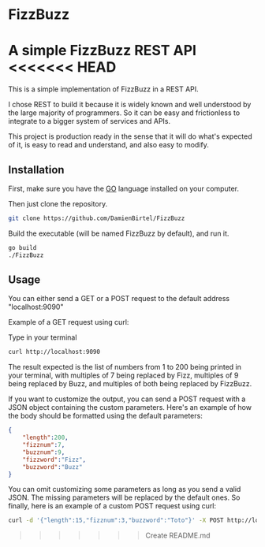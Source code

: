 # FizzBuzz
A simple FizzBuzz REST API
<<<<<<< HEAD
=======



This is a simple implementation of FizzBuzz in a REST API.

I chose REST to build it because it is widely known and well understood by the large majority of programmers.
So it can be easy and frictionless to integrate to a bigger system of services and APIs.

This project is production ready in the sense that it will do what's expected of it, is easy to read and understand,
and also easy to modify.


## Installation

First, make sure you have the [GO](https://golang.org/dl/) language installed on your computer.

Then just clone the repository.

```bash
git clone https://github.com/DamienBirtel/FizzBuzz
```

Build the executable (will be named FizzBuzz by default), and run it.

```bash
go build
./FizzBuzz
```


## Usage

You can either send a GET or a POST request to the default address "localhost:9090"

Example of a GET request using curl:

Type in your terminal
```bash
curl http://localhost:9090
```

The result expected is the list of numbers from 1 to 200 being printed in your terminal,
with multiples of 7 being replaced by Fizz, multiples of 9 being replaced by Buzz,
and multiples of both being replaced by FizzBuzz.


If you want to customize the output, you can send a POST request with a JSON object
containing the custom parameters.
Here's an example of how the body should be formatted using the default parameters:

```JSON
{
    "length":200,
    "fizznum":7,
    "buzznum":9,
    "fizzword":"Fizz",
    "buzzword":"Buzz"
}
```

You can omit customizing some parameters as long as you send a valid JSON. The missing parameters will be replaced by the default ones.
So finally, here is an example of a custom POST request using curl:

```bash
curl -d '{"length":15,"fizznum":3,"buzzword":"Toto"}' -X POST http://localhost:9090
```
>>>>>>> Create README.md
